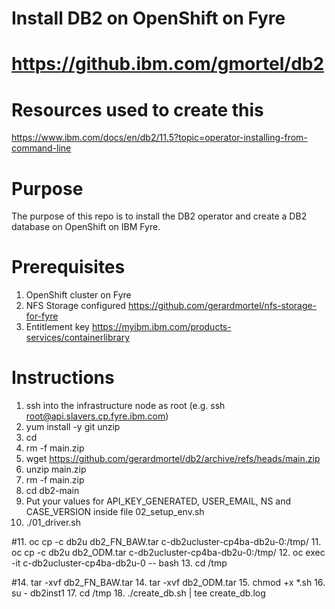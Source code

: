 # Install DB2 on OpenShift on Fyre
# https://github.ibm.com/gmortel/db2

# Resources used to create this
https://www.ibm.com/docs/en/db2/11.5?topic=operator-installing-from-command-line

# Purpose
The purpose of this repo is to install the DB2 operator and create a DB2 database on OpenShift on IBM Fyre.

# Prerequisites
1. OpenShift cluster on Fyre
2. NFS Storage configured https://github.com/gerardmortel/nfs-storage-for-fyre
3. Entitlement key https://myibm.ibm.com/products-services/containerlibrary

# Instructions
1. ssh into the infrastructure node as root (e.g. ssh root@api.slavers.cp.fyre.ibm.com)
2. yum install -y git unzip
3. cd
4. rm -f main.zip
5. wget https://github.com/gerardmortel/db2/archive/refs/heads/main.zip
6. unzip main.zip
7. rm -f main.zip
8. cd db2-main
9. Put your values for API_KEY_GENERATED, USER_EMAIL, NS and CASE_VERSION inside file 02_setup_env.sh
10. ./01_driver.sh

#11. oc cp -c db2u db2_FN_BAW.tar c-db2ucluster-cp4ba-db2u-0:/tmp/
11. oc cp -c db2u db2_ODM.tar c-db2ucluster-cp4ba-db2u-0:/tmp/
12. oc exec -it c-db2ucluster-cp4ba-db2u-0 -- bash
13. cd /tmp

#14. tar -xvf db2_FN_BAW.tar
14. tar -xvf db2_ODM.tar
15. chmod +x *.sh
16. su - db2inst1
17. cd /tmp
18. ./create_db.sh | tee create_db.log
